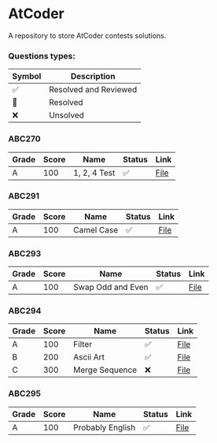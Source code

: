 # AtCoder

A repository to store AtCoder contests solutions.

### Questions types: 

| Symbol              | Description           |
|---------------------|-----------------------|
| :white_check_mark:  | Resolved and Reviewed |
| :construction:      | Resolved              |
| :x:                 | Unsolved              |

### ABC270

| Grade | Score | Name         | Status             | Link                                                                                                |
|-------|-------|--------------|--------------------|-----------------------------------------------------------------------------------------------------|
| A     | 100   | 1, 2, 4 Test | :white_check_mark: | [File](https://github.com/johnazedo/interview-questions/blob/main/atcoder/abc270/a_1_2_4_test_q.go) | 

### ABC291

| Grade | Score | Name       | Status             | Link                                                                                              |
|-------|-------|------------|--------------------|---------------------------------------------------------------------------------------------------|
| A     | 100   | Camel Case | :white_check_mark: | [File](https://github.com/johnazedo/interview-questions/blob/main/atcoder/abc291/a_camel_case.go) | 

### ABC293

| Grade | Score | Name              | Status             | Link                                                                                                     |
|-------|-------|-------------------|--------------------|----------------------------------------------------------------------------------------------------------|
| A     | 100   | Swap Odd and Even | :white_check_mark: | [File](https://github.com/johnazedo/interview-questions/blob/main/atcoder/abc293/a_swap_odd_and_even.go) | 

### ABC294

| Grade | Score | Name           | Status             | Link                                                                                                   |
|-------|-------|----------------|--------------------|--------------------------------------------------------------------------------------------------------|
| A     | 100   | Filter         | :white_check_mark: | [File](https://github.com/johnazedo/interview-questions/blob/main/atcoder/abc294/a_filter.go)          | 
| B     | 200   | Ascii Art      | :white_check_mark: | [File](https://github.com/johnazedo/interview-questions/blob/main/atcoder/abc294/b_ascii_art.go)       |
| C     | 300   | Merge Sequence | :x:                | [File](https://github.com/johnazedo/interview-questions/blob/main/atcoder/abc294/c_merge_sequences.go) |

### ABC295

| Grade | Score | Name             | Status             | Link                                                                              |
|-------|-------|------------------|--------------------|-----------------------------------------------------------------------------------|
| A     | 100   | Probably English | :white_check_mark: | [File](https://github.com/johnazedo/interview-questions/tree/main/atcoder/abc295) | 
